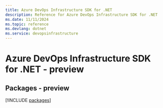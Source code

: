 ```yaml
---
title: Azure DevOps Infrastructure SDK for .NET
description: Reference for Azure DevOps Infrastructure SDK for .NET
ms.date: 11/11/2024
ms.topic: reference
ms.devlang: dotnet
ms.service: devopsinfrastructure
---
```

# Azure DevOps Infrastructure SDK for .NET - preview
## Packages - preview
[!INCLUDE [packages](devops-infrastructure-index.md)]